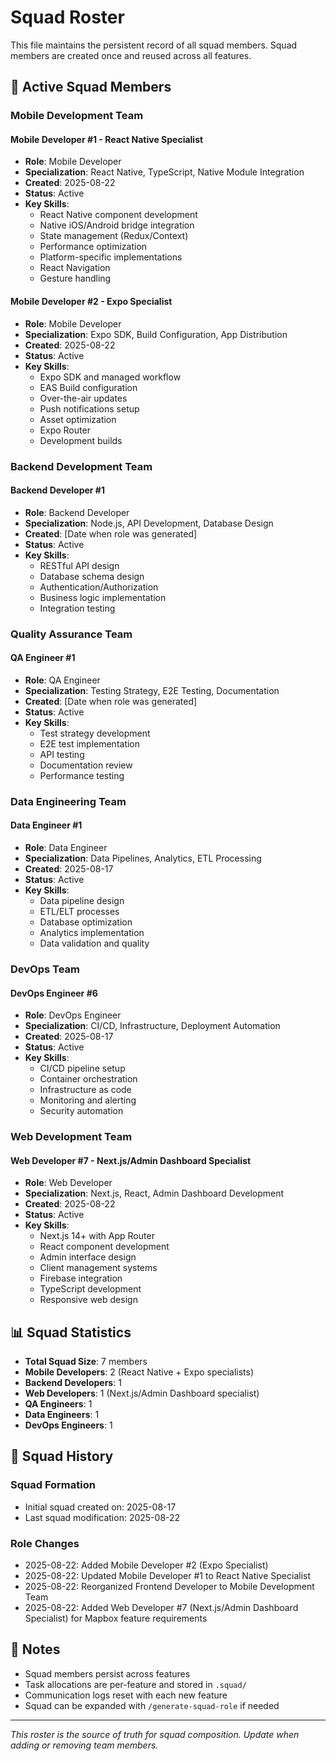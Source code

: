 # Squad Roster

This file maintains the persistent record of all squad members. Squad members are created once and reused across all features.

## 🚀 Active Squad Members

### Mobile Development Team

#### Mobile Developer #1 - React Native Specialist
- **Role**: Mobile Developer
- **Specialization**: React Native, TypeScript, Native Module Integration
- **Created**: 2025-08-22
- **Status**: Active
- **Key Skills**:
  - React Native component development
  - Native iOS/Android bridge integration
  - State management (Redux/Context)
  - Performance optimization
  - Platform-specific implementations
  - React Navigation
  - Gesture handling

#### Mobile Developer #2 - Expo Specialist
- **Role**: Mobile Developer
- **Specialization**: Expo SDK, Build Configuration, App Distribution
- **Created**: 2025-08-22
- **Status**: Active
- **Key Skills**:
  - Expo SDK and managed workflow
  - EAS Build configuration
  - Over-the-air updates
  - Push notifications setup
  - Asset optimization
  - Expo Router
  - Development builds

### Backend Development Team

#### Backend Developer #1
- **Role**: Backend Developer
- **Specialization**: Node.js, API Development, Database Design
- **Created**: [Date when role was generated]
- **Status**: Active
- **Key Skills**:
  - RESTful API design
  - Database schema design
  - Authentication/Authorization
  - Business logic implementation
  - Integration testing

### Quality Assurance Team

#### QA Engineer #1
- **Role**: QA Engineer
- **Specialization**: Testing Strategy, E2E Testing, Documentation
- **Created**: [Date when role was generated]
- **Status**: Active
- **Key Skills**:
  - Test strategy development
  - E2E test implementation
  - API testing
  - Documentation review
  - Performance testing

### Data Engineering Team

#### Data Engineer #1
- **Role**: Data Engineer
- **Specialization**: Data Pipelines, Analytics, ETL Processing
- **Created**: 2025-08-17
- **Status**: Active
- **Key Skills**:
  - Data pipeline design
  - ETL/ELT processes
  - Database optimization
  - Analytics implementation
  - Data validation and quality

### DevOps Team

#### DevOps Engineer #6
- **Role**: DevOps Engineer
- **Specialization**: CI/CD, Infrastructure, Deployment Automation
- **Created**: 2025-08-17
- **Status**: Active
- **Key Skills**:
  - CI/CD pipeline setup
  - Container orchestration
  - Infrastructure as code
  - Monitoring and alerting
  - Security automation

### Web Development Team

#### Web Developer #7 - Next.js/Admin Dashboard Specialist
- **Role**: Web Developer
- **Specialization**: Next.js, React, Admin Dashboard Development
- **Created**: 2025-08-22
- **Status**: Active
- **Key Skills**:
  - Next.js 14+ with App Router
  - React component development
  - Admin interface design
  - Client management systems
  - Firebase integration
  - TypeScript development
  - Responsive web design

## 📊 Squad Statistics

- **Total Squad Size**: 7 members
- **Mobile Developers**: 2 (React Native + Expo specialists)
- **Backend Developers**: 1
- **Web Developers**: 1 (Next.js/Admin Dashboard specialist)
- **QA Engineers**: 1
- **Data Engineers**: 1
- **DevOps Engineers**: 1

## 🔄 Squad History

### Squad Formation
- Initial squad created on: 2025-08-17
- Last squad modification: 2025-08-22

### Role Changes
- 2025-08-22: Added Mobile Developer #2 (Expo Specialist)
- 2025-08-22: Updated Mobile Developer #1 to React Native Specialist
- 2025-08-22: Reorganized Frontend Developer to Mobile Development Team
- 2025-08-22: Added Web Developer #7 (Next.js/Admin Dashboard Specialist) for Mapbox feature requirements

## 📝 Notes

- Squad members persist across features
- Task allocations are per-feature and stored in `.squad/`
- Communication logs reset with each new feature
- Squad can be expanded with `/generate-squad-role` if needed

---

*This roster is the source of truth for squad composition. Update when adding or removing team members.*